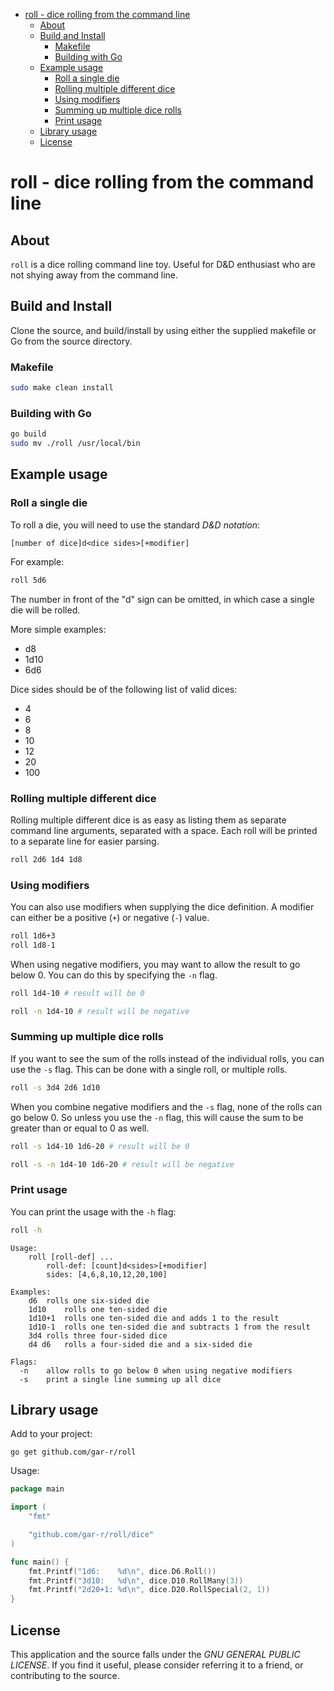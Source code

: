 - [roll - dice rolling from the command line](#roll---dice-rolling-from-the-command-line)
	- [About](#about)
	- [Build and Install](#build-and-install)
		- [Makefile](#makefile)
		- [Building with Go](#building-with-go)
	- [Example usage](#example-usage)
		- [Roll a single die](#roll-a-single-die)
		- [Rolling multiple different dice](#rolling-multiple-different-dice)
		- [Using modifiers](#using-modifiers)
		- [Summing up multiple dice rolls](#summing-up-multiple-dice-rolls)
		- [Print usage](#print-usage)
	- [Library usage](#library-usage)
	- [License](#license)


# roll - dice rolling from the command line

## About

`roll` is a dice rolling command line toy. Useful for D&D enthusiast who are not shying away from the command line.

## Build and Install

Clone the source, and build/install by using either the supplied makefile or Go from the source directory.

### Makefile

``` sh
sudo make clean install
```

### Building with Go

``` sh
go build
sudo mv ./roll /usr/local/bin
```

## Example usage

### Roll a single die

To roll a die, you will need to use the standard _D&D notation_:

``` text
[number of dice]d<dice sides>[+modifier]
```

For example:

``` sh
roll 5d6
```

The number in front of the "d" sign can be omitted, in which case a single die will be rolled.

More simple examples:
   - d8
   - 1d10
   - 6d6

Dice sides should be of the following list of valid dices:
   - 4
   - 6
   - 8
   - 10
   - 12
   - 20
   - 100

### Rolling multiple different dice

Rolling multiple different dice is as easy as listing them as separate command line arguments, separated with a space. Each roll will be printed to a separate line for easier parsing.

``` sh
roll 2d6 1d4 1d8
```

### Using modifiers

You can also use modifiers when supplying the dice definition. A modifier can either be a positive (`+`) or negative (`-`) value.

``` sh
roll 1d6+3
roll 1d8-1
```

When using negative modifiers, you may want to allow the result to go below 0. You can do this by specifying the `-n` flag.

``` sh
roll 1d4-10 # result will be 0
```

``` sh
roll -n 1d4-10 # result will be negative
```

### Summing up multiple dice rolls

If you want to see the sum of the rolls instead of the individual rolls, you can use the `-s` flag. This can be done with a single roll, or multiple rolls.

``` sh
roll -s 3d4 2d6 1d10
```

When you combine negative modifiers and the `-s` flag, none of the rolls can go below 0. So unless you use the `-n` flag, this will cause the sum to be greater than or equal to 0 as well.

``` sh
roll -s 1d4-10 1d6-20 # result will be 0
```

``` sh
roll -s -n 1d4-10 1d6-20 # result will be negative
```

### Print usage

You can print the usage with the `-h` flag:

``` sh
roll -h
```

```
Usage:
	roll [roll-def] ...
		roll-def: [count]d<sides>[+modifier]
		sides: [4,6,8,10,12,20,100]

Examples:
	d6	rolls one six-sided die
	1d10	rolls one ten-sided die
	1d10+1	rolls one ten-sided die and adds 1 to the result
	1d10-1	rolls one ten-sided die and subtracts 1 from the result
	3d4	rolls three four-sided dice
	d4 d6	rolls a four-sided die and a six-sided die

Flags:
  -n	allow rolls to go below 0 when using negative modifiers
  -s	print a single line summing up all dice
```


## Library usage


Add to your project:

```
go get github.com/gar-r/roll
```

Usage:

```go
package main

import (
	"fmt"

	"github.com/gar-r/roll/dice"
)

func main() {
	fmt.Printf("1d6:    %d\n", dice.D6.Roll())
	fmt.Printf("3d10:   %d\n", dice.D10.RollMany(3))
	fmt.Printf("2d20+1: %d\n", dice.D20.RollSpecial(2, 1))
}
```

## License

This application and the source falls under the _GNU GENERAL PUBLIC LICENSE_.
If you find it useful, please consider referring it to a friend, or contributing to the source.
